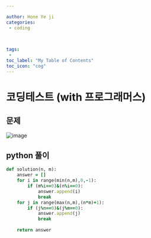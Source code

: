```yaml
---

author: Hone Ye ji
categories: 
 - coding
  
 

tags: 
 - 
toc_label: "My Table of Contents"
toc_icon: "cog"
---
```


# 코딩테스트 (with 프로그래머스)

## 문제

![image](https://user-images.githubusercontent.com/45659433/156715673-63efa11e-3da0-446d-9988-045835ca6236.png)

##  python 풀이 


```ruby
def solution(n, m):
    answer = []
    for i in range(min(n,m),0,-1):
        if (m%i==0)&(n%i==0):
            answer.append(i)
            break
    for j in range(max(n,m),(n*m)+1):
        if (j%n==0)&(j%m==0):
            answer.append(j)
            break
        
    return answer
```

<!--stackedit_data:
eyJoaXN0b3J5IjpbLTk2MDE5OTcxOV19
-->
